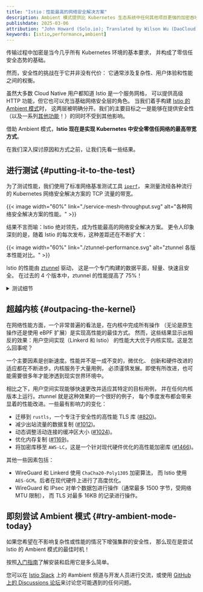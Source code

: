 ```yaml
---
title: "Istio：性能最高的网络安全解决方案"
description: Ambient 模式提供比 Kubernetes 生态系统中任何其他项目更强的加密吞吐能力。
publishdate: 2025-03-06
attribution: "John Howard (Solo.io); Translated by Wilson Wu (DaoCloud)"
keywords: [istio,performance,ambient]
---
```

<!-- markdownlint-disable-file MD007 -->

传输过程中加密是当今几乎所有 Kubernetes 环境的基本要求，
并构成了零信任安全态势的基础。

然而，安全性的挑战在于它并非没有代价：
它通常涉及复杂性、用户体验和性能之间的权衡。

虽然大多数 Cloud Native 用户都知道 Istio 是一个服务网格，
可以提供高级 HTTP 功能，但它也可以充当基础网络安全层的角色。
当我们着手构建 [Istio 的 Ambient 模式](/zh/docs/overview/dataplane-modes/#ambient-mode)时，
这两层被明确分开。我们的主要目标之一是能够在提供安全性
（以及一系列[其他功能](/zh/docs/concepts/)！）的同时不受到其他影响。

借助 Ambient 模式，**Istio 现在是实现 Kubernetes 中安全零信任网络的最高带宽方式**。

在我们深入探讨原因和方式之前，让我们先看一些结果。

## 进行测试 {#putting-it-to-the-test}

为了测试性能，我们使用了标准网络基准测试工具 [`iperf`](https://iperf.fr/)，
来测量流经各种流行的 Kubernetes 网络安全解决方案的 TCP 流量的带宽。

{{< image width="60%"
    link="./service-mesh-throughput.svg"
    alt="各种网络安全解决方案的性能。"
    >}}

结果不言而喻：Istio 绝对领先，成为性能最高的网络安全解决方案。
更令人印象深刻的是，随着 Istio 的每次发布，这种差距还在不断扩大：

{{< image width="60%"
    link="./ztunnel-performance.svg"
    alt="ztunnel 各版本性能对比。"
    >}}

Istio 的性能由 [ztunnel](https://github.com/istio/ztunnel) 驱动，
这是一个专门构建的数据平面，轻量、快速且安全。
在过去的 4 个版本中，ztunnel 的性能提高了 75%！

<details>
<summary>测试细节</summary>

测试中的实现：
* Istio：版本 1.26（预发布），默认设置
* <a href="https://linkerd.io/">Linkerd</a>：
  版本 `edge-25.2.2`，默认设置
* <a href="https://cilium.io/">Cilium</a>：
  版本 `v1.16.6`，带有 `kubeProxyReplacement=true`
  * WireGuard 使用 `encryption.type=wireguard`
  * IPsec 使用 `encryption.type=ipsec` 和 `GCM-128-AES` 算法
  * 此外，两种模式均按照
    <a href="https://docs.cilium.io/en/stable/operations/performance/tuning/">Cilium 调优指南</a>中的所有建议进行了测试
    （包括 `netkit`、`native` 路由模式、
    BIGTCP（用于 WireGuard；IPsec 不兼容）、BPF 伪装和 BBR 带宽管理器）。
    但是，应用和不应用这些设置的结果相同，因此仅报告一个结果。
* <a href="https://www.tigera.io/project-calico/">Calico</a>：版本 `v3.29.2`，
  带有 `calicoNetwork.linuxDataplane=BPF` 和 `wireguardEnabled=true`
* <a href="https://kindnet.es/">Kindnet</a>：
  版本 `v1.8.5`，带有 `--ipsec-overlay=true`。

有些实现仅对跨节点流量进行加密，因此被排除在同节点测试之外。

测试在单个 `iperf` 连接（`iperf3 -c iperf-server`）上运行，
取 3 次连续运行结果的平均值。测试在运行 Linux 6.13
的 16 核 x86 机器上运行。由于各种原因，在处理单个连接时，
没有实现会使用超过 1-2 个核心，因此核心数量不是瓶颈。

注意：许多实现都支持 HTTP 控制。此测试不会在任何实现中运用此功能。
[以前的帖子](/zh/blog/2024/ambient-vs-cilium/)重点介绍了 Istio 的这一领域。

</details>

## 超越内核 {#outpacing-the-kernel}

在网络性能方面，一个非常普遍的看法是，在内核中完成所有操作
（无论是原生操作还是使用 eBPF 扩展）是实现高性能的最佳方式。
然而，这些结果显示出相反的效果：用户空间实现（Linkerd 和 Istio）
的性能大大优于内核实现。这是怎么回事呢？

一个主要因素是创新速度。性能并不是一成不变的，微优化、
创新和硬件改进的适应都在不断进步。内核服务于大量用例，
必须谨慎发展。即使有所改进，也可能需要很多年才能渗透到现实世界环境中。

相比之下，用户空间实现能够快速更改并适应其特定的目标用例，
并在任何内核版本上运行。ztunnel 就是这种效果的一个很好的例子，
每个季度发布都会带来显着的性能改进。一些最有影响力的变化：

* 迁移到 `rustls`，一个专注于安全性的高性能 TLS 库
  ([#820](https://github.com/istio/ztunnel/pull/820))。
* 减少出站流量的数据复制 ([#1012](https://github.com/istio/ztunnel/pull/1012))。
* 动态调整活动连接的缓冲区大小 ([#1024](https://github.com/istio/ztunnel/pull/1024))。
* 优化内存复制 ([#1169](https://github.com/istio/ztunnel/pull/1169))。
* 将加密库移至 `AWS-LC`，这是一个针对现代硬件优化的高性能加密库
  ([#1466](https://github.com/istio/ztunnel/pull/1466))。

其他一些因素包括：

* WireGuard 和 Linkerd 使用 `ChaCha20-Poly1305` 加密算法，
  而 Istio 使用 `AES-GCM`。后者在现代硬件上进行了高度优化。
* WireGuard 和 IPsec 对单个数据包进行操作（通常最多 1500 字节，受网络 MTU 限制），
  而 TLS 对最多 16KB 的记录进行操作。

## 即刻尝试 Ambient 模式 {#try-ambient-mode-today}

如果您希望在不影响复杂性或性能的情况下增强集群的安全性，
那么现在是尝试 Istio 的 Ambient 模式的最佳时机！

按照[入门指南](/zh/docs/ambient/getting-started/)了解安装和启用它是多么简单。

您可以在 [Istio Slack](https://slack.istio.io)
上的 #ambient 频道与开发人员进行交流，或使用
[GitHub 上的 Discussions 论坛](https://github.com/istio/istio/discussions)来讨论您可能遇到的任何问题。
